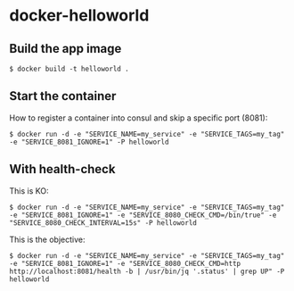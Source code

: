 # docker-helloworld

## Build the app image

```
$ docker build -t helloworld .
```

## Start the container

How to register a container into consul and skip a specific port (8081):

```
$ docker run -d -e "SERVICE_NAME=my_service" -e "SERVICE_TAGS=my_tag" -e "SERVICE_8081_IGNORE=1" -P helloworld
```

## With health-check

This is KO: 

```
$ docker run -d -e "SERVICE_NAME=my_service" -e "SERVICE_TAGS=my_tag" -e "SERVICE_8081_IGNORE=1" -e "SERVICE_8080_CHECK_CMD=/bin/true" -e "SERVICE_8080_CHECK_INTERVAL=15s" -P helloworld
```

This is the objective:

```
$ docker run -d -e "SERVICE_NAME=my_service" -e "SERVICE_TAGS=my_tag" -e "SERVICE_8081_IGNORE=1" -e "SERVICE_8080_CHECK_CMD=http http://localhost:8081/health -b | /usr/bin/jq '.status' | grep UP" -P helloworld
```
